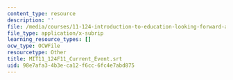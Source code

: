 ```yaml
---
content_type: resource
description: ''
file: /media/courses/11-124-introduction-to-education-looking-forward-and-looking-back-on-education-fall-2011/98e7afa34b3eca12f6cc6fc4e7abd875_MIT11_124F11_Current_Event.srt
file_type: application/x-subrip
learning_resource_types: []
ocw_type: OCWFile
resourcetype: Other
title: MIT11_124F11_Current_Event.srt
uid: 98e7afa3-4b3e-ca12-f6cc-6fc4e7abd875
---
```

